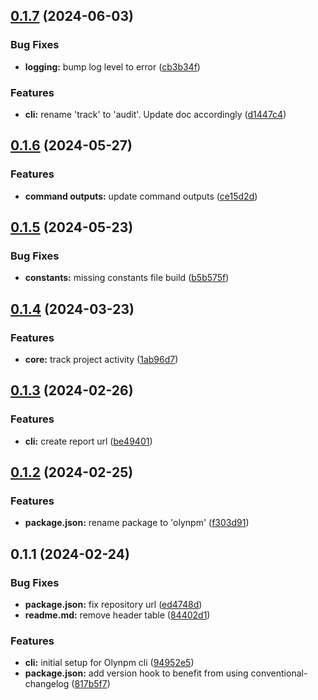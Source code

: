 ## [0.1.7](https://github.com/fresnosatech/olynpm-cli/compare/v0.1.6...v0.1.7) (2024-06-03)


### Bug Fixes

* **logging:** bump log level to error ([cb3b34f](https://github.com/fresnosatech/olynpm-cli/commit/cb3b34feba609db869bcec8c4171b6504cacde37))


### Features

* **cli:** rename 'track' to 'audit'. Update doc accordingly ([d1447c4](https://github.com/fresnosatech/olynpm-cli/commit/d1447c4993767b57aeff1f0ee0e5d51556651d80))



## [0.1.6](https://github.com/fresnosatech/olynpm-cli/compare/v0.1.5...v0.1.6) (2024-05-27)


### Features

* **command outputs:** update command outputs ([ce15d2d](https://github.com/fresnosatech/olynpm-cli/commit/ce15d2d2e2013ebf25efcdd7ee81c69f2042942c))



## [0.1.5](https://github.com/fresnosatech/olynpm-cli/compare/v0.1.4...v0.1.5) (2024-05-23)


### Bug Fixes

* **constants:** missing constants file build ([b5b575f](https://github.com/fresnosatech/olynpm-cli/commit/b5b575f5d03900876763755abc8933bbb886a433))



## [0.1.4](https://github.com/fresnosatech/olynpm-cli/compare/v0.1.3...v0.1.4) (2024-03-23)


### Features

* **core:** track project activity ([1ab96d7](https://github.com/fresnosatech/olynpm-cli/commit/1ab96d77e005fc5a9e611b8da7d25da3160af03b))



## [0.1.3](https://github.com/fresnosatech/olynpm-cli/compare/v0.1.2...v0.1.3) (2024-02-26)


### Features

* **cli:** create report url ([be49401](https://github.com/fresnosatech/olynpm-cli/commit/be49401ed4d8b7a253f0a74deb5fc2981d56165e))



## [0.1.2](https://github.com/fresnosatech/olynpm-cli/compare/v0.1.1...v0.1.2) (2024-02-25)


### Features

* **package.json:** rename package to 'olynpm' ([f303d91](https://github.com/fresnosatech/olynpm-cli/commit/f303d910e96ece075351a8997f34562d4a2e4300))



## 0.1.1 (2024-02-24)


### Bug Fixes

* **package.json:** fix repository url ([ed4748d](https://github.com/fresnosatech/olynpm-cli/commit/ed4748dc187cadf679a0addd009e8e6bd8f8e198))
* **readme.md:** remove header table ([84402d1](https://github.com/fresnosatech/olynpm-cli/commit/84402d1415a02158f0e2c6ddb365cf244743920c))


### Features

* **cli:** initial setup for Olynpm cli ([94952e5](https://github.com/fresnosatech/olynpm-cli/commit/94952e57b6a3ad15e64a37bca45fe55e079e0498))
* **package.json:** add version hook to benefit from using conventional-changelog ([817b5f7](https://github.com/fresnosatech/olynpm-cli/commit/817b5f7cc6d7a9fd1f3680bbb32e26fe59b43e7d))



